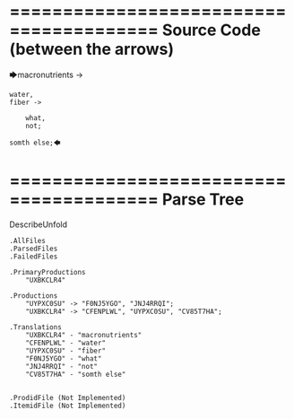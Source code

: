 ========================================
Source Code (between the arrows)
========================================

🡆macronutrients ->

    water,
	fiber ->

        what,
        not;

	somth else;🡄

========================================
Parse Tree
========================================
DescribeUnfold

    .AllFiles
    .ParsedFiles
    .FailedFiles

    .PrimaryProductions
        "UXBKCLR4" 

    .Productions
        "UYPXC0SU" -> "F0NJ5YGO", "JNJ4RRQI";
        "UXBKCLR4" -> "CFENPLWL", "UYPXC0SU", "CV85T7HA";

    .Translations
        "UXBKCLR4" - "macronutrients"
        "CFENPLWL" - "water"
        "UYPXC0SU" - "fiber"
        "F0NJ5YGO" - "what"
        "JNJ4RRQI" - "not"
        "CV85T7HA" - "somth else"


    .ProdidFile (Not Implemented)
    .ItemidFile (Not Implemented)
